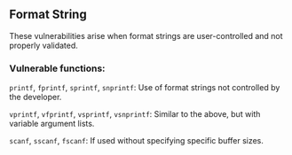 ## Format String

These vulnerabilities arise when format strings are user-controlled and not properly validated.
### Vulnerable functions:

`printf`, `fprintf`, `sprintf`, `snprintf`: Use of format strings not controlled by the developer.

`vprintf`, `vfprintf`, `vsprintf`, `vsnprintf`: Similar to the above, but with variable argument lists.

`scanf`, `sscanf`, `fscanf`: If used without specifying specific buffer sizes.
